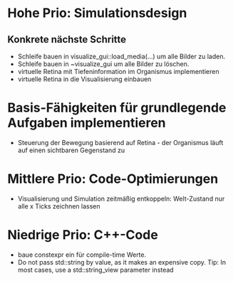 # Hohe Prio: Simulationsdesign
## Konkrete nächste Schritte
- Schleife bauen in visualize_gui::load_media(...) um alle Bilder zu laden.
- Schleife bauen in ~visualize_gui um alle Bilder zu löschen.
- virtuelle Retina mit Tiefeninformation im Organismus implementieren
- virtuelle Retina in die Visualisierung einbauen

# Basis-Fähigkeiten für grundlegende Aufgaben implementieren
- Steuerung der Bewegung basierend auf Retina - der Organismus läuft auf einen sichtbaren Gegenstand zu

# Mittlere Prio: Code-Optimierungen
- Visualisierung und Simulation zeitmäßig entkoppeln: Welt-Zustand nur alle x Ticks zeichnen lassen

# Niedrige Prio: C++-Code
- baue constexpr ein für compile-time Werte.
- Do not pass std::string by value, as it makes an expensive copy. Tip: In most cases, use a std::string_view parameter instead 